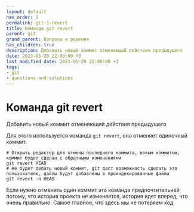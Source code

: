 ```yaml
---
layout: default
nav_order: 1
permalink: git-1-revert
title: Команда git revert
parent: git
grand_parent: Вопросы и решения
has_children: true
description: Добавить новый коммит отменяющий действия предыдущего
date: 2023-05-20 22:00:00 +3
last_modified_date: 2023-05-20 22:00:00 +3
tags:
- git
- questions-and-solutions
---
```


# Команда git revert

Добавить новый коммит отменяющий действия предыдущего

Для этого используется команда `git revert`, она отменяет одиночный коммит.

```shell
# Открыть редактор для отмены последнего коммита, новым коммитом, коммит будет сделан с обратными изменениями
git revert HEAD
# Не будет делать новый коммит, git даст возможность сделать это пользователю, файлы будут добавлены в проиндекированные файлы
git revert -n HEAD
```

Если нужно отменить один коммит эта команда предпочтительней потому,
что история проекта не изменяется, история идет вперед, что очень правильно.
Самое главное, что здесь мы не потеряем код.
